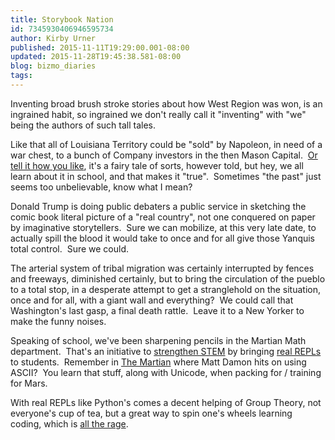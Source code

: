 ```yaml
---
title: Storybook Nation
id: 7345930406946595734
author: Kirby Urner
published: 2015-11-11T19:29:00.001-08:00
updated: 2015-11-28T19:45:38.581-08:00
blog: bizmo_diaries
tags: 
---
```


Inventing broad brush stroke stories about how West Region was won, is an ingrained habit, so ingrained we don't really call it "inventing" with "we" being the authors of such tall tales. 

Like that all of Louisiana Territory could be "sold" by Napoleon, in need of a war chest, to a bunch of Company investors in the then Mason Capital.  [Or tell it how you like](http://www.history.com/topics/louisiana-purchase), it's a fairy tale of sorts, however told, but hey, we all learn about it in school, and that makes it "true".  Sometimes "the past" just seems too unbelievable, know what I mean?

Donald Trump is doing public debaters a public service in sketching the comic book literal picture of a "real country", not one conquered on paper by imaginative storytellers.  Sure we can mobilize, at this very late date, to actually spill the blood it would take to once and for all give those Yanquis total control.  Sure we could.

The arterial system of tribal migration was certainly interrupted by fences and freeways, diminished certainly, but to bring the circulation of the pueblo to a total stop, in a desperate attempt to get a stranglehold on the situation, once and for all, with a giant wall and everything?  We could call that Washington's last gasp, a final death rattle.  Leave it to a New Yorker to make the funny noises.

Speaking of school, we've been sharpening pencils in the Martian Math department.  That's an initiative to [strengthen STEM](http://mybizmo.blogspot.com/2015/09/caltrops.html) by bringing [real REPLs](http://controlroom.blogspot.com/2015/10/integrated-learning.html) to students.  Remember in [The Martian](http://worldgame.blogspot.com/2015/10/the-martian-movie-review.html) where Matt Damon hits on using ASCII?  You learn that stuff, along with Unicode, when packing for / training for Mars.

With real REPLs like Python's comes a decent helping of Group Theory, not everyone's cup of tea, but a great way to spin one's wheels learning coding, which is [all the rage](http://www.businessinsider.com/lyndsey-scott-model-and-coder-2014-1).